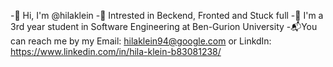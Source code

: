 -👋 Hi, I'm @hilaklein
-👀 Intrested in Beckend, Fronted and Stuck full
-📖 I'm a 3rd  year student in Software Engineering at Ben-Gurion University
-📬You can reach me by my Email: hilaklein94@google.com or LinkdIn: https://www.linkedin.com/in/hila-klein-b83081238/

<!--
**hilaklein/Hilaklein** is a ✨ _special_ ✨ repository because its `README.md` (this file) appears on your GitHub profile.

Here are some ideas to get you started:

- 🔭 I’m currently working on ...
- 🌱 I’m currently learning ...
- 👯 I’m looking to collaborate on ...
- 🤔 I’m looking for help with ...
- 💬 Ask me about ...
- 📫 How to reach me: ...
- 😄 Pronouns: ...
- ⚡ Fun fact: ...
-->
